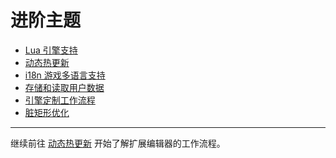 # 进阶主题

- [Lua 引擎支持](build-to-lua.md)
- [动态热更新](hot-update.md)
- [i18n 游戏多语言支持](i18n.md)
- [存储和读取用户数据](data-storage.md)
- [引擎定制工作流程](engine-customization.md)
- [脏矩形优化](dirty-region.md)

<hr>

继续前往 [动态热更新](hot-update.md) 开始了解扩展编辑器的工作流程。